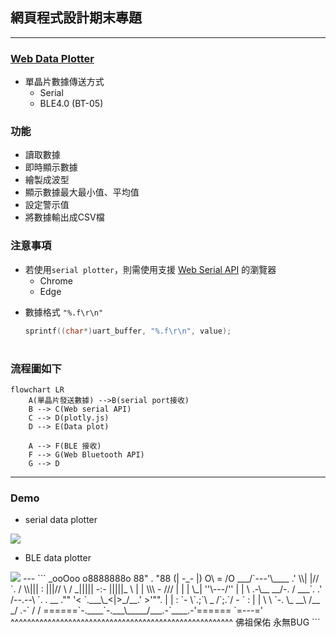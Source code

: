 ## 網頁程式設計期末專題
---
### [Web Data Plotter](https://tonywu115.github.io/web-design-project/)

* 單晶片數據傳送方式
    * Serial
    * BLE4.0 (BT-05)

### 功能
* 讀取數據
* 即時顯示數據
* 繪製成波型
* 顯示數據最大最小值、平均值
* 設定警示值
* 將數據輸出成CSV檔

### 注意事項
- 若使用`serial plotter`，則需使用支援 [Web Serial API](https://developer.mozilla.org/en-US/docs/Web/API/Web_Serial_API) 的瀏覽器
    - Chrome
    - Edge
<!-- - 單晶片 Buad Rate 要設定成`9600`,`19200`,`38400`,`57600`,`115200`其中一個 -->
- 數據格式 `"%.f\r\n"`
    ```C
    sprintf((char*)uart_buffer, "%.f\r\n", value);
    ```

#
### 流程圖如下
```mermaid
flowchart LR
    A(單晶片發送數據) -->B(serial port接收)
    B --> C(Web serial API)
    C --> D(plotly.js)
    D --> E(Data plot)

    A --> F(BLE 接收)
    F --> G(Web Bluetooth API)
    G --> D

```
---
### Demo
* serial data plotter
<img src="https://raw.githubusercontent.com/TONYWU115/web-design-project/refs/heads/main/image/serial.png">

* BLE data plotter
<img src="https://raw.githubusercontent.com/TONYWU115/web-design-project/refs/heads/main/image/BLE.png">
---
```
                       _ooOoo
                      o8888888o
                      88" . "88 
                      (| -_- |)
                      O\  =  /O
                    ___/`---'\____
                 .'  \\|     |//  `.
                /  \\|||  :  |||//  \
                /  _||||| -:- |||||_  \
                |   | \\\  -  /// |   |
                | \_|  ''\---/''  |   |
                \  .-\__       __/-.  /
                ___`. .'  /--.--\ `. . __
            ."" '<  `.___\_<|>_/__.'  >'"".
            | | :  `- \`.;`\ _ /`;.`/ - ` : | |
            \  \ `-.   \_ __\ /__ _/   .-` /  /
    ======`-.____`-.___\_____/___.-`____.-'======
                        `=---='
^^^^^^^^^^^^^^^^^^^^^^^^^^^^^^^^^^^^^^^^^^^^^^^^^^^^^^
                 佛祖保佑       永無BUG
```